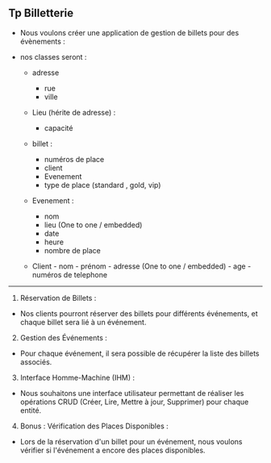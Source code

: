 ## Tp Billetterie

- Nous voulons créer une application de gestion de billets pour des évènements :

- nos classes seront :
    - adresse 
        - rue
        - ville 

   - Lieu (hérite de adresse) : 
        - capacité
    
   - billet :
        - numéros de place
        - client
        - Evenement
        - type de place (standard , gold, vip)


   - Evenement :
        - nom
        - lieu (One to one / embedded)
        - date
        - heure
        - nombre de place


  - Client 
        - nom
        - prénom
        - adresse (One to one / embedded)
        - age 
        - numéros de telephone


---
  
1. Réservation de Billets :

- Nos clients pourront réserver des billets pour différents événements, et chaque billet sera lié à un événement.

2. Gestion des Événements :

- Pour chaque événement, il sera possible de récupérer la liste des billets associés.

3. Interface Homme-Machine (IHM) :

- Nous souhaitons une interface utilisateur permettant de réaliser les opérations CRUD (Créer, Lire, Mettre à jour, Supprimer) pour chaque entité.

4. Bonus : Vérification des Places Disponibles :

- Lors de la réservation d'un billet pour un événement, nous voulons vérifier si l'événement a encore des places disponibles.



